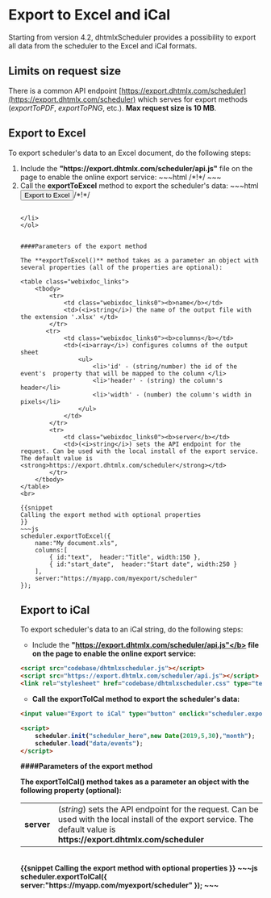 Export to Excel and iCal
=============================

Starting from version 4.2, dhtmlxScheduler provides  a possibility to export all data from the scheduler to  the Excel and iCal formats. 

Limits on request size
--------------------

There is a common API endpoint [https://export.dhtmlx.com/scheduler](https://export.dhtmlx.com/scheduler) which serves for export methods (*exportToPDF*, *exportToPNG*, etc.). **Max request size is 10 MB**.


Export to Excel
-------------------

To export scheduler's data to an Excel document, do the following steps:

<ol>
	<li>Include the <b>"https://export.dhtmlx.com/scheduler/api.js"</b> file on the page to enable the online export service:
~~~html
<script src="codebase/dhtmlxscheduler.js"></script>
<script src="https://export.dhtmlx.com/scheduler/api.js"></script>  /*!*/
<link rel="stylesheet" href="codebase/dhtmlxscheduler.css" type="text/css">
~~~
</li>
	<li>Call the <b>exportToExcel</b> method to export the scheduler's data: 
~~~html
<input value="Export to Excel" type="button" onclick="scheduler.exportToExcel()">/*!*/

<script>
	scheduler.init("scheduler_here",new Date(2019,5,30),"month");
	scheduler.load("data/events");
</script>
~~~

</li>
</ol>


####Parameters of the export method

The **exportToExcel()** method takes as a parameter an object with several properties (all of the properties are optional):

<table class="webixdoc_links">
	<tbody>
    	<tr>
			<td class="webixdoc_links0"><b>name</b></td>
			<td>(<i>string</i>) the name of the output file with the extension '.xlsx' </td>
		</tr>
       <tr>
			<td class="webixdoc_links0"><b>columns</b></td>
			<td>(<i>array</i>) configures columns of the output sheet
            	<ul>
                	<li>'id' - (string/number) the id of the event's  property that will be mapped to the column </li>
                    <li>'header' - (string) the column's header</li>
                    <li>'width' - (number) the column's width in pixels</li>
                </ul>
            </td>
		</tr>
        <tr>
			<td class="webixdoc_links0"><b>server</b></td>
			<td>(<i>string</i>) sets the API endpoint for the request. Can be used with the local install of the export service. The default value is <strong>https://export.dhtmlx.com/scheduler</strong></td>
		</tr>
    </tbody>
</table>
<br>

{{snippet
Calling the export method with optional properties
}}
~~~js
scheduler.exportToExcel({
    name:"My document.xls", 
    columns:[
		{ id:"text",  header:"Title", width:150 },
        { id:"start_date",  header:"Start date", width:250 }
    ],
    server:"https://myapp.com/myexport/scheduler"
});
~~~



Export to iCal
-------------------

To export scheduler's data to an iCal string, do the following steps:

- Include the <b>"https://export.dhtmlx.com/scheduler/api.js"</b> file on the page to enable the online export service:

~~~html
<script src="codebase/dhtmlxscheduler.js"></script>
<script src="https://export.dhtmlx.com/scheduler/api.js"></script>  /*!*/
<link rel="stylesheet" href="codebase/dhtmlxscheduler.css" type="text/css">
~~~

- Call the <b>exportToICal</b> method to export the scheduler's data: 

~~~html
<input value="Export to iCal" type="button" onclick="scheduler.exportToICal()">/*!*/

<script>
	scheduler.init("scheduler_here",new Date(2019,5,30),"month");
	scheduler.load("data/events");
</script>
~~~


####Parameters of the export method

The **exportToICal()** method takes as a parameter an object with the following property (optional):

<table class="webixdoc_links">
	<tbody>
        <tr>
			<td class="webixdoc_links0"><b>server</b></td>
			<td>(<i>string</i>) sets the API endpoint for the request. Can be used with the local install of the export service. The default value is <strong>https://export.dhtmlx.com/scheduler</strong></td>
		</tr>
    </tbody>
</table>
<br>
{{snippet
Calling the export method with optional properties
}}
~~~js
scheduler.exportToICal({
    server:"https://myapp.com/myexport/scheduler"
});
~~~
